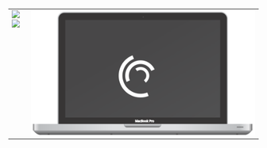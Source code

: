 <div align="">
<table>
<tr>
<td valign="top">
  <img src="https://github-readme-stats.vercel.app/api/top-langs/?username=angelk90&layout=compact&show_icons=true&title_color=ffffff&icon_color=34abeb&text_color=daf7dc&bg_color=002b36"/>
  <img src="https://github-readme-stats.vercel.app/api?username=angelk90&show_icons=true&title_color=ffffff&icon_color=34abeb&text_color=daf7dc&bg_color=002b36&hide=prs,issues,contribs"/>
  </td>
  <td valign="top">
  <img src="https://raw.githubusercontent.com/Angelk90/angelk90/master/macbook.svg" />
  </td>
</tr>
</table>
</div>
